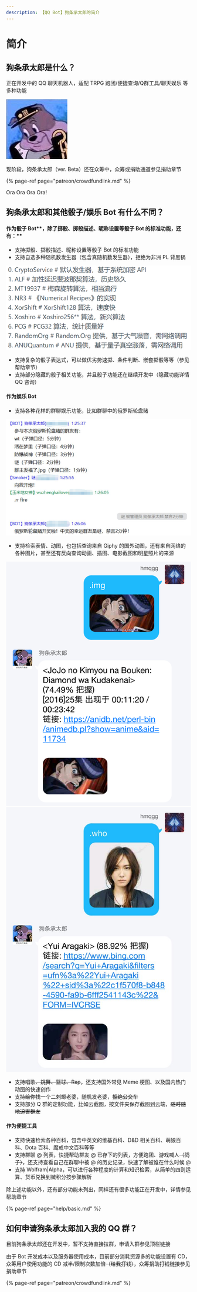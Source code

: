 ```yaml
---
description: 【QQ Bot】狗条承太郎的简介
---
```


# 简介

## 狗条承太郎是什么？

正在开发中的 QQ 聊天机器人，适配 TRPG 跑团/便捷查询/Q群工具/聊天娱乐 等多种功能

![Bot &#x5934;&#x50CF;](.gitbook/assets/c8591b81849fd38fa7b0ee2f9b447a75_w167_h163_s35.jpg)

现阶段，狗条承太郎（ver. Beta）还在众筹中，众筹或捐助通道参见捐助章节

{% page-ref page="patreon/crowdfundlink.md" %}

Ora Ora Ora Ora!

## 狗条承太郎和其他骰子/娱乐 Bot 有什么不同？

#### 作为骰子 Bot**，除了掷骰、掷骰描述、昵称设置等骰子 Bot 的标准功能，还有：**

* 支持掷骰、掷骰描述、昵称设置等骰子 Bot 的标准功能
* 支持自选多种随机数发生器（包含真随机数发生器），拒绝为非洲 PL 背黑锅

![](.gitbook/assets/tim-jie-tu-20190809204948.png) 

* 支持复杂的骰子表达式，可以做优劣势速掷、条件判断、嵌套掷骰等等（参见帮助章节）
* 支持部分隐藏的骰子相关功能，并且骰子功能还在继续开发中（隐藏功能详情 QQ 咨询）

#### 作为娱乐 Bot

* 支持各种花样的群聊娱乐功能，比如群聊中的俄罗斯轮盘赌

![](.gitbook/assets/kai-pao.png) 

* 支持检索表情、动图，也包括查询来自 Giphy 的国外动图，还有来自网络的各种图片，甚至还有反向查询动画、插图、电影截图和明星照片的来源

![](.gitbook/assets/imgsource.png) ![](.gitbook/assets/whosource.jpg) 

* 支持唱歌~~、跳舞、篮球、Rap~~，还支持国外常见 Meme 梗图、以及国内热门动图的快速创作
* 支持~~给你找~~一个二刺螈老婆，随机发老婆，~~拒绝公交车~~
* 支持部分 Q 群的定制功能，比如云截图，按文件夹保存截图到云端，~~随时随地迫害群友~~

#### 作为便捷工具

* 支持快速检索各种百科，包含中英文的维基百科、D&D 相关百科、萌娘百科、Dota 百科、魔戒中文百科等等
* 支持群聊 @ 列表，快捷帮助群友 @ 已存下的列表，方便跑团、游戏喊人~~（鸽子）~~，还支持查看自己在群聊中被 @ 的历史记录，快速了解被谁在什么时候 @
* 支持 Wolfram\|Alpha，可以进行各种程度的计算和知识检索，从简单的四则运算、货币兑换到微积分按步骤解析

除上述功能以外，还有部分功能未列出，同样还有很多功能正在开发中，详情参见帮助章节

{% page-ref page="help/basic.md" %}

## 如何申请狗条承太郎**加**入我的 QQ 群？

目前狗条承太郎还在开发中，暂不支持直接拉群，申请入群参见顶栏链接

由于 Bot 开发成本以及服务器使用成本，目前部分消耗资源多的功能设置有 CD，众筹用户使用功能的 CD 减半/限制次数加倍~~（给我打钱）~~，众筹捐助~~打钱~~链接参见捐助章节

{% page-ref page="patreon/crowdfundlink.md" %}

